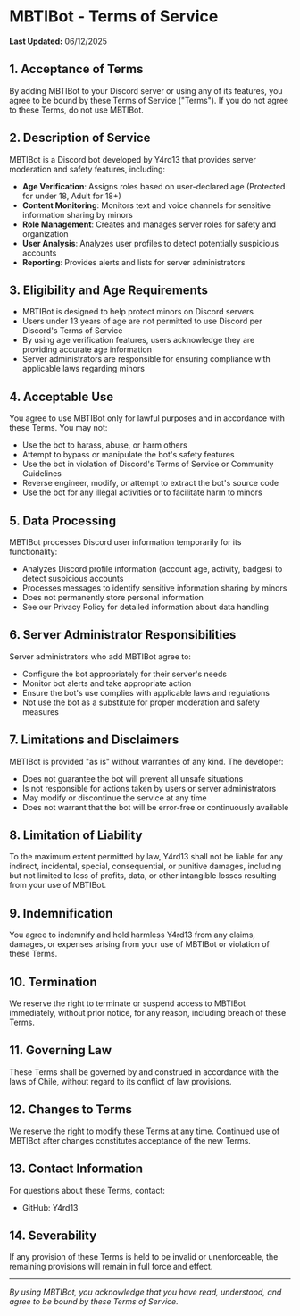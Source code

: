 # MBTIBot - Terms of Service

**Last Updated:** 06/12/2025

## 1. Acceptance of Terms

By adding MBTIBot to your Discord server or using any of its features, you agree to be bound by these Terms of Service ("Terms"). If you do not agree to these Terms, do not use MBTIBot.

## 2. Description of Service

MBTIBot is a Discord bot developed by Y4rd13 that provides server moderation and safety features, including:

- **Age Verification**: Assigns roles based on user-declared age (Protected for under 18, Adult for 18+)
- **Content Monitoring**: Monitors text and voice channels for sensitive information sharing by minors
- **Role Management**: Creates and manages server roles for safety and organization
- **User Analysis**: Analyzes user profiles to detect potentially suspicious accounts
- **Reporting**: Provides alerts and lists for server administrators

## 3. Eligibility and Age Requirements

- MBTIBot is designed to help protect minors on Discord servers
- Users under 13 years of age are not permitted to use Discord per Discord's Terms of Service
- By using age verification features, users acknowledge they are providing accurate age information
- Server administrators are responsible for ensuring compliance with applicable laws regarding minors

## 4. Acceptable Use

You agree to use MBTIBot only for lawful purposes and in accordance with these Terms. You may not:

- Use the bot to harass, abuse, or harm others
- Attempt to bypass or manipulate the bot's safety features
- Use the bot in violation of Discord's Terms of Service or Community Guidelines
- Reverse engineer, modify, or attempt to extract the bot's source code
- Use the bot for any illegal activities or to facilitate harm to minors

## 5. Data Processing

MBTIBot processes Discord user information temporarily for its functionality:

- Analyzes Discord profile information (account age, activity, badges) to detect suspicious accounts
- Processes messages to identify sensitive information sharing by minors
- Does not permanently store personal information
- See our Privacy Policy for detailed information about data handling

## 6. Server Administrator Responsibilities

Server administrators who add MBTIBot agree to:

- Configure the bot appropriately for their server's needs
- Monitor bot alerts and take appropriate action
- Ensure the bot's use complies with applicable laws and regulations
- Not use the bot as a substitute for proper moderation and safety measures

## 7. Limitations and Disclaimers

MBTIBot is provided "as is" without warranties of any kind. The developer:

- Does not guarantee the bot will prevent all unsafe situations
- Is not responsible for actions taken by users or server administrators
- May modify or discontinue the service at any time
- Does not warrant that the bot will be error-free or continuously available

## 8. Limitation of Liability

To the maximum extent permitted by law, Y4rd13 shall not be liable for any indirect, incidental, special, consequential, or punitive damages, including but not limited to loss of profits, data, or other intangible losses resulting from your use of MBTIBot.

## 9. Indemnification

You agree to indemnify and hold harmless Y4rd13 from any claims, damages, or expenses arising from your use of MBTIBot or violation of these Terms.

## 10. Termination

We reserve the right to terminate or suspend access to MBTIBot immediately, without prior notice, for any reason, including breach of these Terms.

## 11. Governing Law

These Terms shall be governed by and construed in accordance with the laws of Chile, without regard to its conflict of law provisions.

## 12. Changes to Terms

We reserve the right to modify these Terms at any time. Continued use of MBTIBot after changes constitutes acceptance of the new Terms.

## 13. Contact Information

For questions about these Terms, contact:
- GitHub: Y4rd13

## 14. Severability

If any provision of these Terms is held to be invalid or unenforceable, the remaining provisions will remain in full force and effect.

---

*By using MBTIBot, you acknowledge that you have read, understood, and agree to be bound by these Terms of Service.*
